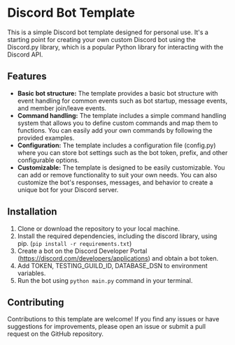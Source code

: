 # Discord Bot Template
This is a simple Discord bot template designed for personal use. It's a starting point for creating your own custom Discord bot using the Discord.py library, which is a popular Python library for interacting with the Discord API.

## Features

- **Basic bot structure:** The template provides a basic bot structure with event handling for common events such as bot startup, message events, and member join/leave events.
- **Command handling:** The template includes a simple command handling system that allows you to define custom commands and map them to functions. You can easily add your own commands by following the provided examples.
- **Configuration:** The template includes a configuration file (config.py) where you can store bot settings such as the bot token, prefix, and other configurable options.
- **Customizable:** The template is designed to be easily customizable. You can add or remove functionality to suit your own needs. You can also customize the bot's responses, messages, and behavior to create a unique bot for your Discord server.

## Installation
1. Clone or download the repository to your local machine.
2. Install the required dependencies, including the discord library, using pip. (````pip install -r requirements.txt````) 
3. Create a bot on the Discord Developer Portal (https://discord.com/developers/applications) and obtain a bot token.
4. Add TOKEN, TESTING_GUILD_ID, DATABASE_DSN to environment variables.
5. Run the bot using ````python main.py```` command in your terminal.

## Contributing
Contributions to this template are welcome! If you find any issues or have suggestions for improvements, please open an issue or submit a pull request on the GitHub repository.

